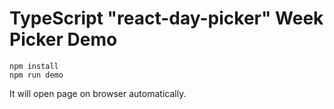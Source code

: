 TypeScript "react-day-picker" Week Picker Demo
=====================================================

```
npm install
npm run demo
```

It will open page on browser automatically.

